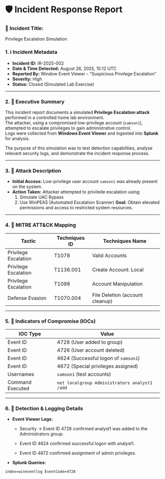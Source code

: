 # 🛡️ Incident Response Report

### 🎯 Incident Title: 
Privilege Escalation Simulation

### 1. ℹ Incident Metadata
- **Incident ID:** IR-2025-002  
- **Date & Time Detected:** August 26, 2025, 15:12 UTC  
- **Reported By:** Window Event Viewer – “Suspicious Privilege Escalation”  
- **Severity:** High  
- **Status:** Closed (Simulated Lab Exercise)

---

### 2. 🔎 Executive Summary
This incident report documents a simulated **Privilege Escalation attack** performed in a controlled home lab environment.  
The attacker, using a compromised low-privilege account (`samson1`), attempted to escalate privileges to gain administrative control.  
Logs were collected from **Windows Event Viewer** and ingested into **Splunk** for analysis.  

The purpose of this simulation was to test detection capabilities, analyse relevant security logs, and demonstrate the incident response process.

---

### 3. 🏹 Attack Description
- **Initial Access:** Low-privilege user account `samson1` was already present on the system.  
- **Action Taken:** Attacker attempted to privilede escalation using:
  1. Simulate UAC Bypass
  2. Use WinPEAS (Automated Escalation Scanner)
 **Goal:** Obtain elevated permissions and access to restricted system resources.

---

### 4. 🧠 MITRE ATT&CK Mapping


| Tactic | Techniques ID              | Techniques Name                   |
|----------------|--------------------|--------------------------|
| Privilege Escalation     | T1078      | Valid Accounts              |
| Privilege Escalation      | T1136.001      | Create Account: Local   |
| Privilege Escalation       | T1098 | Account Manipulation     |
| Defense Evasion   | T1070.004     | File Deletion (account cleanup)     |

---

### 5. 📜 Indicators of Compromise (IOCs)

| IOC Type | Value             |
|----------------|--------------------|
| Event ID     | 4728 (User added to group)      |
| Event ID      | 4726 (User account deleted)   |
| Event ID       | 4624 (Successful logon of `samson1`) |
| Event ID   | 4672 (Special privileges assigned)   |
| Usernames      | `samson1` (test accounts) |
| Command Executed   | `net localgroup Administrators analyst1 /add`     |

---

### 6. 📜 Detection & Logging Details

- **Event Viewer Logs:**

  - Security → Event ID 4728 confirmed analyst1 was added to the Administrators group.

  - Event ID 4624 confirmed successful logon with analyst1.

  - Event ID 4672 confirmed assignment of admin privileges.
- **Splunk Queries:**

```spl
index=wineventlog EventCode=4728

```
